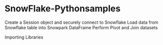 # SnowFlake-Pythonsamples
Create a Session object and securely connect to Snowflake
Load data from Snowflake table into Snowpark DataFrame
Perform Pivot and Join datasets


Importing Libraries





